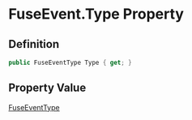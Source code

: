 # FuseEvent.Type Property
## Definition

```c#
public FuseEventType Type { get; }
```

## Property Value

[FuseEventType](MrKWatkins.EmulatorTestSuites.Z80.Instruction.Fuse.FuseEventType.md)
